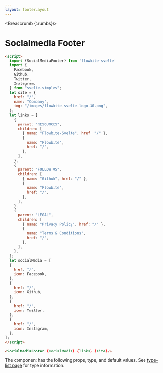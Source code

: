 ```yaml
---
layout: footerLayout
---
```


<script>
  import Htwo from '../utils/Htwo.svelte'
  import ExampleDiv from '../utils/ExampleDiv.svelte'
  import { SocialMediaFooter, Table, TableDefaultRow, Breadcrumb } from '$lib/index'
  import componentProps from '../props/SocialMediaFooter.json'
  // Props table
  let items = componentProps.props
	let propHeader = ['Name', 'Type', 'Default']
	
	let divClass='w-full relative overflow-x-auto shadow-md sm:rounded-lg py-4'
let theadClass ='text-xs text-gray-700 uppercase bg-gray-50 dark:bg-gray-700 dark:text-white'

import Facebook from '../utils/icons/Facebook.svelte'
import Github from '../utils/icons/Github.svelte'
import Twitter from '../utils/icons/Twitter.svelte'
import Instagram from '../utils/icons/Instagram.svelte'
let site = {
    href: "/",
    name: "Company",
    img: "/images/flowbite-svelte-logo-30.png",
  };
let links = [
    {
      parent: "RESOURCES",
      children: [
        { name: "Flowbite-Svelte", href: "/" },
        {
          name: "Flowbite",
          href: "/",
        },
      ],
    },
    {
      parent: "FOLLOW US",
      children: [
        { name: "Github", href: "/" },
        {
          name: "Flowbite",
          href: "/",
        },
      ],
    },
    {
      parent: "LEGAL",
      children: [
        { name: "Privacy Policy", href: "/" },
        {
          name: "Terms & Conditions",
          href: "/",
        },
      ],
    },
  ];
  let socialMedia = [
    {
      href: "/",
      icon: Facebook,
    },
    {
      href: "/",
      icon: Github,
    },
    {
      href: "/",
      icon: Twitter,
    },
    {
      href: "/",
      icon: Instagram,
    },
  ];

  let crumbs = [
    {
      label:'Home',
      href:'/'
    },
    {
      label:'Footer',
      href:'/footer/'
    },
    {
      label:'Social media footer',
      href:'/footer/socialmedia'
    },
  ]
</script>

<Breadcrumb {crumbs}/>


<h1 class="text-3xl w-full dark:text-white py-8">Socialmedia Footer</h1>

<Htwo label="Examples" />

<ExampleDiv>
<SocialMediaFooter {socialMedia} {links} {site}/>
</ExampleDiv>

```html
<script>
  import {SocialMediaFooter} from 'flowbite-svelte'
  import {
    Facebook,
    Github,
    Twitter,
    Instagram,
  } from "svelte-simples";
  let site = {
    href: "/",
    name: "Company",
    img: "/images/flowbite-svelte-logo-30.png",
  };
  let links = [
    {
      parent: "RESOURCES",
      children: [
        { name: "Flowbite-Svelte", href: "/" },
        {
          name: "Flowbite",
          href: "/",
        },
      ],
    },
    {
      parent: "FOLLOW US",
      children: [
        { name: "Github", href: "/" },
        {
          name: "Flowbite",
          href: "/",
        },
      ],
    },
    {
      parent: "LEGAL",
      children: [
        { name: "Privacy Policy", href: "/" },
        {
          name: "Terms & Conditions",
          href: "/",
        },
      ],
    },
  ];
  let socialMedia = [
  {
    href: "/",
    icon: Facebook,
  },
  {
    href: "/",
    icon: Github,
  },
  {
    href: "/",
    icon: Twitter,
  },
  {
    href: "/",
    icon: Instagram,
  },
];
</script>

<SocialMediaFooter {socialMedia} {links} {site}/>
```

<Htwo label="Props" />

<p>The component has the following props, type, and default values. See <a href="/type-list">type-list page</a> for type information.</p>

<Table header={propHeader} {divClass} {theadClass}>
  <TableDefaultRow {items} rowState='hover' />
</Table>